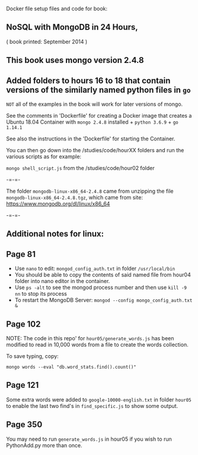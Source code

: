Docker file setup files and code for book:

## NoSQL with MongoDB in 24 Hours,
( book printed: September 2014 )

## This book uses mongo version 2.4.8
## Added folders to hours 16 to 18 that contain versions of the similarly named python files in `go`

`NOT` all of the examples in the book will work for later versions of mongo.

See the comments in 'Dockerfile' for creating a Docker image that creates a Ubuntu 18.04 Container with `mongo 2.4.8` installed + `python 3.6.9` + `go 1.14.1`

See also the instructions in the 'Dockerfile' for starting the Container.

You can then go down into the /studies/code/hourXX folders and run the various scripts as for example:

`mongo shell_script.js` from the /studies/code/hour02 folder

-=-=-

The folder `mongodb-linux-x86_64-2.4.8` came from unzipping the file `mongodb-linux-x86_64-2.4.8.tgz`, which came from site:
https://www.mongodb.org/dl/linux/x86_64


-=-=-

## Additional notes for linux:
## Page 81
- Use `nano` to edit: `mongod_config_auth.txt` in folder `/usr/local/bin`
- You should be able to copy the contents of said named file from hour04 folder into nano editor in the container.
- Use `ps -alt` to see the mongod process number and then use `kill -9 nn` to stop its process
- To restart the MongoDB Server: `mongod --config mongo_config_auth.txt &`
## Page 102
NOTE: The code in this repo' for `hour05/generate_words.js` has been modified to read in 10,000 words from a file to create the words collection.

To save typing, copy:

`mongo words --eval "db.word_stats.find().count()"`
## Page 121
Some extra words were added to `google-10000-english.txt` in folder `hour05` to enable the last two find's in `find_specific.js` to show some output.
## Page 350
You may need to run `generate_words.js` in hour05 if you wish to run PythonAdd.py more than once.
